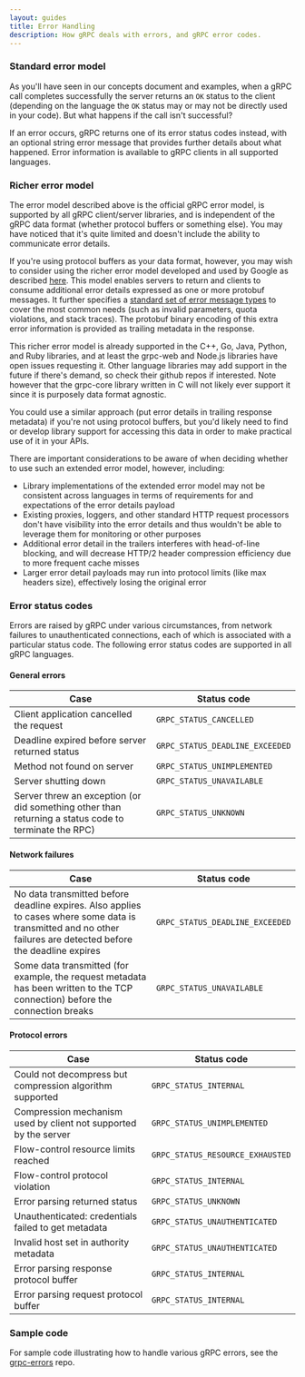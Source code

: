 ```yaml
---
layout: guides
title: Error Handling
description: How gRPC deals with errors, and gRPC error codes.
---
```


### Standard error model

As you'll have seen in our concepts document and examples, when a gRPC call
completes successfully the server returns an `OK` status to the client
(depending on the language the `OK` status may or may not be directly used in
your code). But what happens if the call isn't successful?

If an error occurs, gRPC returns one of its error status codes instead, with an
optional string error message that provides further details about what happened.
Error information is available to gRPC clients in all supported languages.

### Richer error model

The error model described above is the official gRPC error model,
is supported by all gRPC client/server libraries, and is independent of
the gRPC data format (whether protocol buffers or something else). You
may have noticed that it's quite limited and doesn't include the
ability to communicate error details.

If you're using protocol buffers as your data format, however, you may
wish to consider using the richer error model developed and used
by Google as described
[here](https://cloud.google.com/apis/design/errors#error_model). This
model enables servers to return and clients to consume additional
error details expressed as one or more protobuf messages. It further
specifies a [standard set of error message
types](https://github.com/googleapis/googleapis/blob/master/google/rpc/error_details.proto)
to cover the most common needs (such as invalid parameters, quota
violations, and stack traces). The protobuf binary encoding of this
extra error information is provided as trailing metadata in the
response.

This richer error model is already supported in the C++, Go, Java,
Python, and Ruby libraries, and at least the grpc-web and Node.js
libraries have open issues requesting it. Other language libraries may
add support in the future if there's demand, so check their github
repos if interested. Note however that the grpc-core library written
in C will not likely ever support it since it is purposely data format
agnostic.

You could use a similar approach (put error details in trailing
response metadata) if you're not using protocol buffers, but you'd
likely need to find or develop library support for accessing this data
in order to make practical use of it in your APIs.

There are important considerations to be aware of when deciding whether to
use such an extended error model, however, including:

- Library implementations of the extended error model may not be consistent
  across languages in terms of requirements for and expectations of the error
  details payload
- Existing proxies, loggers, and other standard HTTP request
  processors don't have visibility into the error details and thus
  wouldn't be able to leverage them for monitoring or other purposes
- Additional error detail in the trailers interferes with head-of-line
  blocking, and will decrease HTTP/2 header compression efficiency due to
  more frequent cache misses
- Larger error detail payloads may run into protocol limits (like
  max headers size), effectively losing the original error

### Error status codes

Errors are raised by gRPC under various circumstances, from network failures to
unauthenticated connections, each of which is associated with a particular
status code. The following error status codes are supported in all gRPC
languages.

#### General errors

<style>
  td code { word-break: normal; }
</style>

Case | Status code
-----|-----------
Client application cancelled the request | `GRPC_STATUS_CANCELLED`
Deadline expired before server returned status | `GRPC_STATUS_DEADLINE_EXCEEDED`
Method not found on server | `GRPC_STATUS_UNIMPLEMENTED`
Server shutting down | `GRPC_STATUS_UNAVAILABLE`
Server threw an exception (or did something other than returning a status code to terminate the RPC) | `GRPC_STATUS_UNKNOWN`

#### Network failures

Case | Status code
-----|-----------
No data transmitted before deadline expires. Also applies to cases where some data is transmitted and no other failures are detected before the deadline expires | `GRPC_STATUS_DEADLINE_EXCEEDED`
Some data transmitted (for example, the request metadata has been written to the TCP connection) before the connection breaks | `GRPC_STATUS_UNAVAILABLE`

#### Protocol errors

Case | Status code
-----|-----------
Could not decompress but compression algorithm supported | `GRPC_STATUS_INTERNAL`
Compression mechanism used by client not supported by the server | `GRPC_STATUS_UNIMPLEMENTED`
Flow-control resource limits reached | `GRPC_STATUS_RESOURCE_EXHAUSTED`
Flow-control protocol violation | `GRPC_STATUS_INTERNAL`
Error parsing returned status | `GRPC_STATUS_UNKNOWN`
Unauthenticated: credentials failed to get metadata | `GRPC_STATUS_UNAUTHENTICATED`
Invalid host set in authority metadata | `GRPC_STATUS_UNAUTHENTICATED`
Error parsing response protocol buffer | `GRPC_STATUS_INTERNAL`
Error parsing request protocol buffer | `GRPC_STATUS_INTERNAL`

### Sample code

For sample code illustrating how to handle various gRPC errors, see the
[grpc-errors][] repo.

[grpc-errors]: https://github.com/avinassh/grpc-errors